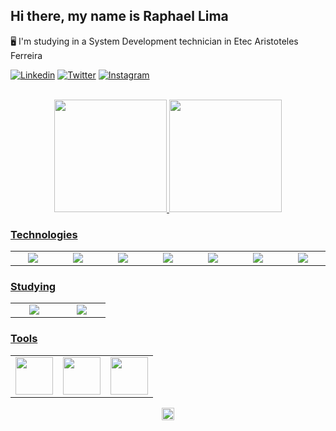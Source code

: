 ## Hi there, my name is Raphael Lima

:desktop_computer: I'm studying in a System Development technician in Etec Aristoteles Ferreira

[![Linkedin](https://img.shields.io/badge/LinkedIn-0077B5?style=for-the-badge&logo=linkedin&logoColor=white)](https://www.linkedin.com/in/raphael-fernandes-538379216/)
[![Twitter](https://img.shields.io/badge/Twitter-1DA1F2?style=for-the-badge&logo=twitter&logoColor=white)](https://twitter.com/rapha387)
[![Instagram](https://img.shields.io/badge/Instagram-E4405F?style=for-the-badge&logo=instagram&logoColor=white)](https://www.instagram.com/raphafernandes8/)

<br>

<div align="center">
  <a href="https://github.com/marcellaoliveira14">
  <img height="180em" src="https://github-readme-stats.vercel.app/api?username=Rapha387&show_icons=true&theme=github_dark&include_all_commits=true&count_private=true"/>
    
  <img height="180em" src="https://github-readme-stats.vercel.app/api/top-langs/?username=Rapha387&&hide=html,scss&layout=compact&langs_count=7&theme=github_dark"/>
</div>


### Technologies

<table>
    <tr>
        <td align="center" width="60">
            <img src="https://cdn.jsdelivr.net/gh/devicons/devicon/icons/html5/html5-original.svg"/>
        </td>
        <td align="center" width="60">
            <img src="https://cdn.jsdelivr.net/gh/devicons/devicon/icons/css3/css3-original.svg"/>
        </td>
        <td align="center" width="60">
            <img src="https://cdn.jsdelivr.net/gh/devicons/devicon/icons/sass/sass-original.svg"/>
        </td>
        <td align="center" width="60">
            <img src="https://cdn.jsdelivr.net/gh/devicons/devicon/icons/javascript/javascript-original.svg"/>
        </td>
        <td align="center" width="60">
            <img src="https://cdn.jsdelivr.net/gh/devicons/devicon/icons/typescript/typescript-original.svg" />
        </td>
        <td align="center" width="60">
            <img src="https://cdn.jsdelivr.net/gh/devicons/devicon/icons/csharp/csharp-original.svg" />
        </td>
        <td align="center" width="60">
            <img src="https://cdn.jsdelivr.net/gh/devicons/devicon/icons/mysql/mysql-original.svg" />
        </td>
    </tr>
</table>

### Studying

<table>
    <tr>
        <td align="center" width="60">
            <img src="https://cdn.jsdelivr.net/gh/devicons/devicon/icons/react/react-original.svg" />
        </td>
        <td align="center" width="60">
            <img src="https://cdn.jsdelivr.net/gh/devicons/devicon/icons/dot-net/dot-net-original.svg" />
        </td>
    </tr>
</table>
        
### Tools

<table>
    <tr>
        <td align="center" width="60">
            <img width="60" src="https://img.icons8.com/color/48/000000/visual-studio-code-2019.png"/>
        </td>
        <td align="center" width="60">
            <img width="60" src="https://cdn.jsdelivr.net/gh/devicons/devicon/icons/figma/figma-original.svg" />
        </td>
        <td align="center" width="60">
            <img width="60" src="https://cdn.jsdelivr.net/gh/devicons/devicon/icons/git/git-original.svg" />
        </td>
    </tr>
</table>

<p align="center"> 
     <img height="20em" src="https://komarev.com/ghpvc/?username=Rapha387&color=blue" alt="Visualizações no perfil"/> 
</p> 

        
        
        
      
